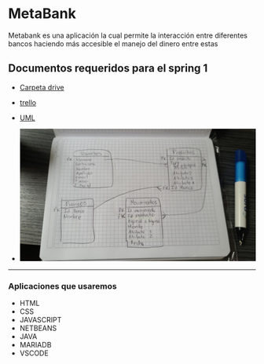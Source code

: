 # MetaBank 

Metabank es una aplicación la cual permite la interacción entre diferentes bancos haciendo más accesible el manejo del dinero entre estas

## Documentos requeridos para el spring 1
- [Carpeta drive](https://drive.google.com/drive/folders/1xlujYkwU5Sen0VlPSf3Wt-1bpYTXgDGa)

- [trello](https://trello.com/b/DVxhdeOx/metabank)
- [UML](https://lucid.app/lucidchart/dadb70fb-a5d8-4d17-8cfe-eab8a26bc029/edit?invitationId=inv_79f89a01-52fd-418b-bbea-6ee540eb5b8e&page=0_0#)
- ![Maqueta uml](imagenes/uml_prototipo.jpg)
---
### Aplicaciones que usaremos

- HTML
- CSS
- JAVASCRIPT
- NETBEANS
- JAVA
- MARIADB
- VSCODE